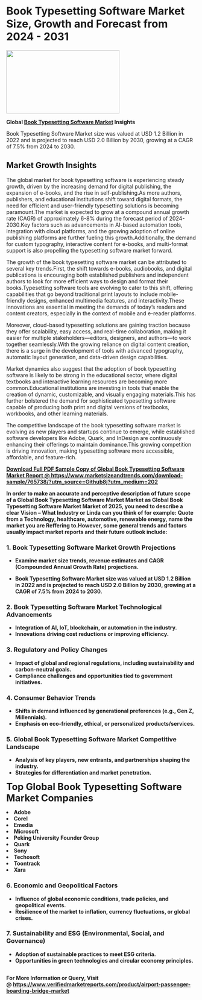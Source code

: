 <H1>Book Typesetting Software Market Size, Growth and Forecast from 2024 - 2031</H1><img class="aligncenter size-medium wp-image-584254" src="https://thirdeyenews.in/wp-content/uploads/2024/09/Global-Market-Research-300x168.jpeg" alt="" width="300" height="168" /><p><strong>Global&nbsp;<a href="https://www.marketsizeandtrends.com/download-sample/765738/?utm_source=Github8j?utm_medium=202">Book Typesetting Software Market</a> Insights</strong></p><p>Book Typesetting Software Market size was valued at USD 1.2 Billion in 2022 and is projected to reach USD 2.0 Billion by 2030, growing at a CAGR of 7.5% from 2024 to 2030.</p><p><h2>Market Growth Insights</h2> <p>The global market for book typesetting software is experiencing steady growth, driven by the increasing demand for digital publishing, the expansion of e-books, and the rise in self-publishing.As more authors, publishers, and educational institutions shift toward digital formats, the need for efficient and user-friendly typesetting solutions is becoming paramount.The market is expected to grow at a compound annual growth rate (CAGR) of approximately 6-8% during the forecast period of 2024-2030.Key factors such as advancements in AI-based automation tools, integration with cloud platforms, and the growing adoption of online publishing platforms are further fueling this growth.Additionally, the demand for custom typography, interactive content for e-books, and multi-format support is also propelling the typesetting software market forward.</p> <p><strong><a href="#"></a></strong></p> <p>The growth of the book typesetting software market can be attributed to several key trends.First, the shift towards e-books, audiobooks, and digital publications is encouraging both established publishers and independent authors to look for more efficient ways to design and format their books.Typesetting software tools are evolving to cater to this shift, offering capabilities that go beyond traditional print layouts to include mobile-friendly designs, enhanced multimedia features, and interactivity.These innovations are essential in meeting the demands of today’s readers and content creators, especially in the context of mobile and e-reader platforms.</p> <p>Moreover, cloud-based typesetting solutions are gaining traction because they offer scalability, easy access, and real-time collaboration, making it easier for multiple stakeholders—editors, designers, and authors—to work together seamlessly.With the growing reliance on digital content creation, there is a surge in the development of tools with advanced typography, automatic layout generation, and data-driven design capabilities.</p> <p>Market dynamics also suggest that the adoption of book typesetting software is likely to be strong in the educational sector, where digital textbooks and interactive learning resources are becoming more common.Educational institutions are investing in tools that enable the creation of dynamic, customizable, and visually engaging materials.This has further bolstered the demand for sophisticated typesetting software capable of producing both print and digital versions of textbooks, workbooks, and other learning materials.</p> <p>The competitive landscape of the book typesetting software market is evolving as new players and startups continue to emerge, while established software developers like Adobe, Quark, and InDesign are continuously enhancing their offerings to maintain dominance.This growing competition is driving innovation, making typesetting software more accessible, affordable, and feature-rich.</p> <p><strong><a href="#"></p><p><span class=""><strong>Download Full PDF Sample Copy of Global Book Typesetting Software Market Report</strong> @ <a href="https://www.marketsizeandtrends.com/download-sample/765738/?utm_source=Github8j?utm_medium=202" target="_blank">https://www.marketsizeandtrends.com/download-sample/765738/?utm_source=Github8j?utm_medium=202</a></span></p><p>In order to make an accurate and perceptive description of future scope of a Global&nbsp;Book Typesetting Software Market Market as Global&nbsp;Book Typesetting Software Market Market of 2025, you need to describe a clear Vision &ndash; What Industry or Linda can you think of for example: Quote from a Technology, healthcare, automotive, renewable energy, name the market you are Reffering to.However, some general trends and factors usually impact market reports and their future outlook include:</p><h3>1.&nbsp;<strong>Book Typesetting Software Market Growth Projections</strong></h3><ul><li>Examine market size trends, revenue estimates and CAGR (Compounded Annual Growth Rate) projections.</li><li><p>Book Typesetting Software Market size was valued at USD 1.2 Billion in 2022 and is projected to reach USD 2.0 Billion by 2030, growing at a CAGR of 7.5% from 2024 to 2030.</p></li></ul><h3>2.&nbsp;<strong>Book Typesetting Software Market Technological Advancements</strong></h3><ul><li>Integration of AI, IoT, blockchain, or automation in the industry.</li><li>Innovations driving cost reductions or improving efficiency.</li></ul><h3>3.&nbsp;<strong>Regulatory and Policy Changes</strong></h3><ul><li>Impact of global and regional regulations, including sustainability and carbon-neutral goals.</li><li>Compliance challenges and opportunities tied to government initiatives.</li></ul><h3>4.&nbsp;<strong>Consumer Behavior Trends</strong></h3><ul><li>Shifts in demand influenced by generational preferences (e.g., Gen Z, Millennials).</li><li>Emphasis on eco-friendly, ethical, or personalized products/services.</li></ul><h3>5.&nbsp;<strong>Global Book Typesetting Software Market Competitive Landscape</strong></h3><ul><li>Analysis of key players, new entrants, and partnerships shaping the industry.</li><li>Strategies for differentiation and market penetration.</li></ul><p data-pm-slice="1 1 []"><span style="color: inherit; font-family: inherit; font-size: 25px;">Top Global Book Typesetting Software Market Companies</span></p><div class="" data-test-id=""><p><li>Adobe</li><li> Corel</li><li> Emedia</li><li> Microsoft</li><li> Peking University Founder Group</li><li> Quark</li><li> Sony</li><li> Techosoft</li><li> Toontrack</li><li> Xara</li></p></div><h3>6.&nbsp;<strong>Economic and Geopolitical Factors</strong></h3><ul><li>Influence of global economic conditions, trade policies, and geopolitical events.</li><li>Resilience of the market to inflation, currency fluctuations, or global crises.</li></ul><h3>7.&nbsp;<strong>Sustainability and ESG (Environmental, Social, and Governance)</strong></h3><ul><li>Adoption of sustainable practices to meet ESG criteria.</li><li>Opportunities in green technologies and circular economy principles.</li></ul><h2><strong style="font-size: 14px;">For More Information or Query, Visit @&nbsp;</strong><a style="background-color: #ffffff; font-size: 14px;" href="https://www.marketsizeandtrends.com/report/book-typesetting-software-market/" target="_blank">https://www.verifiedmarketreports.com/product/airport-passenger-boarding-bridge-market</a></h2>